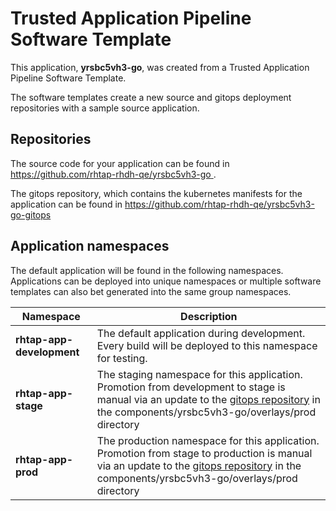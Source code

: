 # Trusted Application Pipeline Software Template

This application, **yrsbc5vh3-go**, was created from a Trusted Application Pipeline Software Template.

The software templates create a new source and gitops deployment repositories with a sample source application. 

## Repositories

The source code for your application can be found in [https://github.com/rhtap-rhdh-qe/yrsbc5vh3-go ](https://github.com/rhtap-rhdh-qe/yrsbc5vh3-go ).
 
The gitops repository, which contains the kubernetes manifests for the application can be found in 
[https://github.com/rhtap-rhdh-qe/yrsbc5vh3-go-gitops ](https://github.com/rhtap-rhdh-qe/yrsbc5vh3-go-gitops ) 

## Application namespaces 

The default application will be found in the following namespaces. Applications can be deployed into unique namespaces or multiple software templates can also bet generated into the same group namespaces.  

|  Namespace   |  Description   |  
| -------- | -------- |   
| **rhtap-app-development** | The default application during development. Every build will be deployed to this namespace for testing. | 
| **rhtap-app-stage** | The staging namespace for this application. Promotion from development to stage is manual via an update to the [gitops repository](https://github.com/rhtap-rhdh-qe/yrsbc5vh3-go-gitops ) in the components/yrsbc5vh3-go/overlays/prod directory |  
| **rhtap-app-prod** | The production namespace for this application. Promotion from stage to production is manual via an update to the [gitops repository](https://github.com/rhtap-rhdh-qe/yrsbc5vh3-go-gitops ) in the components/yrsbc5vh3-go/overlays/prod directory | 